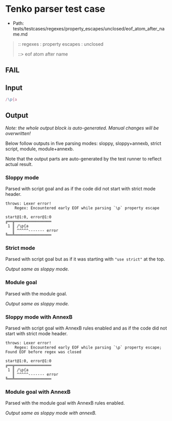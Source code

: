 # Tenko parser test case

- Path: tests/testcases/regexes/property_escapes/unclosed/eof_atom_after_name.md

> :: regexes : property escapes : unclosed
>
> ::> eof atom after name
## FAIL

## Input

`````js
/\p{a
`````

## Output

_Note: the whole output block is auto-generated. Manual changes will be overwritten!_

Below follow outputs in five parsing modes: sloppy, sloppy+annexb, strict script, module, module+annexb.

Note that the output parts are auto-generated by the test runner to reflect actual result.

### Sloppy mode

Parsed with script goal and as if the code did not start with strict mode header.

`````
throws: Lexer error!
    Regex: Encountered early EOF while parsing `\p` property escape

start@1:0, error@1:0
╔══╦════════════════
 1 ║ /\p{a
   ║ ^^^^^------- error
╚══╩════════════════

`````

### Strict mode

Parsed with script goal but as if it was starting with `"use strict"` at the top.

_Output same as sloppy mode._

### Module goal

Parsed with the module goal.

_Output same as sloppy mode._

### Sloppy mode with AnnexB

Parsed with script goal with AnnexB rules enabled and as if the code did not start with strict mode header.

`````
throws: Lexer error!
    Regex: Encountered early EOF while parsing `\p` property escape; Found EOF before regex was closed

start@1:0, error@1:0
╔══╦════════════════
 1 ║ /\p{a
   ║ ^^^^^------- error
╚══╩════════════════

`````

### Module goal with AnnexB

Parsed with the module goal with AnnexB rules enabled.

_Output same as sloppy mode with annexB._
